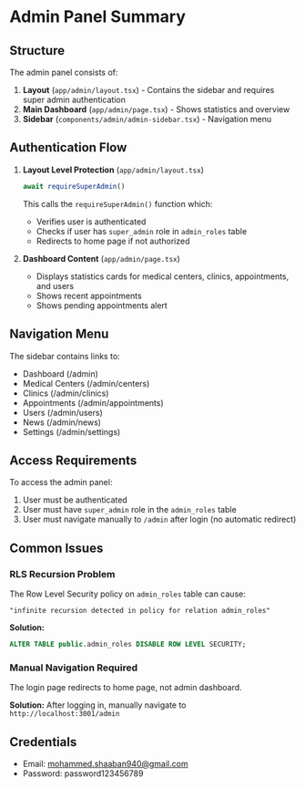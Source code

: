 # Admin Panel Summary

## Structure

The admin panel consists of:
1. **Layout** (`app/admin/layout.tsx`) - Contains the sidebar and requires super admin authentication
2. **Main Dashboard** (`app/admin/page.tsx`) - Shows statistics and overview
3. **Sidebar** (`components/admin/admin-sidebar.tsx`) - Navigation menu

## Authentication Flow

1. **Layout Level Protection** (`app/admin/layout.tsx`)
   ```typescript
   await requireSuperAdmin()
   ```
   This calls the `requireSuperAdmin()` function which:
   - Verifies user is authenticated
   - Checks if user has `super_admin` role in `admin_roles` table
   - Redirects to home page if not authorized

2. **Dashboard Content** (`app/admin/page.tsx`)
   - Displays statistics cards for medical centers, clinics, appointments, and users
   - Shows recent appointments
   - Shows pending appointments alert

## Navigation Menu

The sidebar contains links to:
- Dashboard (/admin)
- Medical Centers (/admin/centers)
- Clinics (/admin/clinics)
- Appointments (/admin/appointments)
- Users (/admin/users)
- News (/admin/news)
- Settings (/admin/settings)

## Access Requirements

To access the admin panel:
1. User must be authenticated
2. User must have `super_admin` role in the `admin_roles` table
3. User must navigate manually to `/admin` after login (no automatic redirect)

## Common Issues

### RLS Recursion Problem
The Row Level Security policy on `admin_roles` table can cause:
```
"infinite recursion detected in policy for relation admin_roles"
```

**Solution:**
```sql
ALTER TABLE public.admin_roles DISABLE ROW LEVEL SECURITY;
```

### Manual Navigation Required
The login page redirects to home page, not admin dashboard.

**Solution:**
After logging in, manually navigate to `http://localhost:3001/admin`

## Credentials
- Email: mohammed.shaaban940@gmail.com
- Password: password123456789